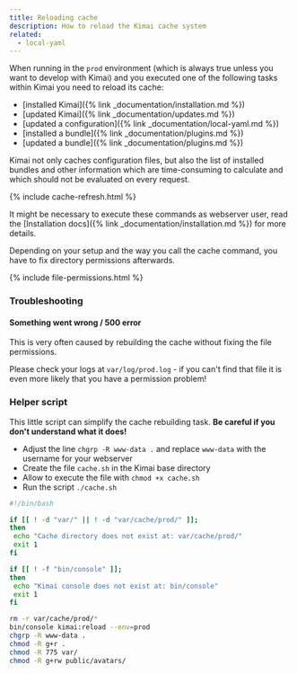 ```yaml
---
title: Reloading cache
description: How to reload the Kimai cache system
related:
  - local-yaml
---
```


When running in the `prod` environment (which is always true unless you want to develop with Kimai) and you executed one 
of the following tasks within Kimai you need to reload its cache:

- [installed Kimai]({% link _documentation/installation.md %})
- [updated Kimai]({% link _documentation/updates.md %})
- [updated a configuration]({% link _documentation/local-yaml.md %})
- [installed a bundle]({% link _documentation/plugins.md %})
- [updated a bundle]({% link _documentation/plugins.md %})

Kimai not only caches configuration files, but also the list of installed bundles and other information which are 
time-consuming to calculate and which should not be evaluated on every request.

{% include cache-refresh.html %} 

It might be necessary to execute these commands as webserver user, 
read the [Installation docs]({% link _documentation/installation.md %}) for more details.

Depending on your setup and the way you call the cache command, you have to fix directory permissions afterwards. 
 
{% include file-permissions.html %} 

### Troubleshooting

#### Something went wrong / 500 error

This is very often caused by rebuilding the cache without fixing the file permissions.

Please check your logs at `var/log/prod.log` - if you can't find that file it is even more likely that you have a permission problem!  

### Helper script

This little script can simplify the cache rebuilding task. **Be careful if you don't understand what it does!**

- Adjust the line `chgrp -R www-data .` and replace `www-data` with the username for your webserver
- Create the file `cache.sh` in the Kimai base directory
- Allow to execute the file with `chmod +x cache.sh`
- Run the script `./cache.sh`

```bash
#!/bin/bash

if [[ ! -d "var/" || ! -d "var/cache/prod/" ]];
then
 echo "Cache directory does not exist at: var/cache/prod/"
 exit 1
fi

if [[ ! -f "bin/console" ]];
then
 echo "Kimai console does not exist at: bin/console"
 exit 1
fi

rm -r var/cache/prod/*
bin/console kimai:reload --env=prod
chgrp -R www-data .
chmod -R g+r .
chmod -R 775 var/
chmod -R g+rw public/avatars/
```
